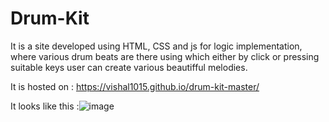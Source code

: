 # Drum-Kit
It is a site  developed using HTML, CSS and js for logic implementation, where various drum beats are there using which either by click or pressing suitable keys user can create various beautifful melodies.

It is hosted on : https://vishal1015.github.io/drum-kit-master/

It looks like this :![image](https://user-images.githubusercontent.com/109803237/234793427-72fb63fe-5180-4cf8-bd11-9e36a4831003.png)


